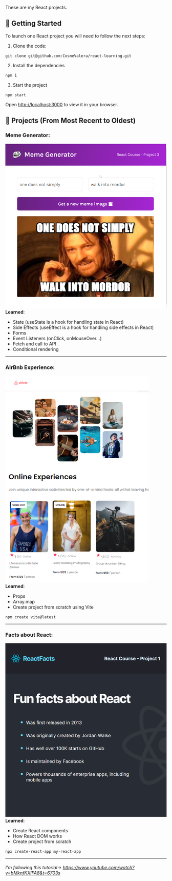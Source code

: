 These are my React projects.

## 🚀 Getting Started

To launch one React project you will need to follow the next steps:
1. Clone the code:
```
git clone git@github.com:CosmeValera/react-learning.git
```
2. Install the dependencies
```
npm i
```
3. Start the project
```
npm start
```

Open [http://localhost:3000](http://localhost:3000) to view it in your browser.

## 📒 Projects (From Most Recent to Oldest)

### Meme Generator:
![](images/meme-generator.png)
**Learned**: 
- State (useState is a hook for handling state in React)
- Side Effects (useEffect is a hook for handling side effects in React)
- Forms
- Event Listeners (onClick, onMouseOver...)
- Fetch and call to API
- Conditional rendering

---

### AirBnb Experience:
![](images/airbnb-app.png)
**Learned**: 
- Props
- Array.map
- Create project from scratch using Vite
```
npm create vite@latest
```

---

### Facts about React:
![](images/second-react-app.png)
**Learned**: 
- Create React components
- How React DOM works
- Create project from scratch 
```
npx create-react-app my-react-app
```

---

###### I'm following this tutorial-> https://www.youtube.com/watch?v=bMknfKXIFA8&t=6703s
